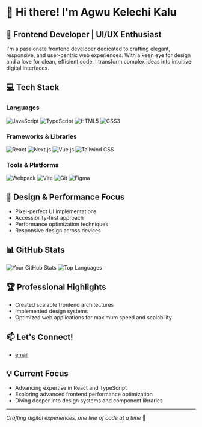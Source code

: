 # 👋 Hi there! I'm Agwu Kelechi Kalu

## 🚀 Frontend Developer | UI/UX Enthusiast

I'm a passionate frontend developer dedicated to crafting elegant, responsive, and user-centric web experiences. With a keen eye for design and a love for clean, efficient code, I transform complex ideas into intuitive digital interfaces.

## 💻 Tech Stack

### Languages
![JavaScript](https://img.shields.io/badge/JavaScript-F7DF1E?style=for-the-badge&logo=javascript&logoColor=black)
![TypeScript](https://img.shields.io/badge/TypeScript-007ACC?style=for-the-badge&logo=typescript&logoColor=white)
![HTML5](https://img.shields.io/badge/HTML5-E34F26?style=for-the-badge&logo=html5&logoColor=white)
![CSS3](https://img.shields.io/badge/CSS3-1572B6?style=for-the-badge&logo=css3&logoColor=white)

### Frameworks & Libraries
![React](https://img.shields.io/badge/React-20232A?style=for-the-badge&logo=react&logoColor=61DAFB)
![Next.js](https://img.shields.io/badge/Next.js-000000?style=for-the-badge&logo=nextdotjs&logoColor=white)
![Vue.js](https://img.shields.io/badge/Vue.js-35495E?style=for-the-badge&logo=vuedotjs&logoColor=4FC08D)
![Tailwind CSS](https://img.shields.io/badge/Tailwind_CSS-38B2AC?style=for-the-badge&logo=tailwind-css&logoColor=white)

### Tools & Platforms
![Webpack](https://img.shields.io/badge/Webpack-8DD6F9?style=for-the-badge&logo=webpack&logoColor=black)
![Vite](https://img.shields.io/badge/Vite-646CFF?style=for-the-badge&logo=vite&logoColor=white)
![Git](https://img.shields.io/badge/Git-F05032?style=for-the-badge&logo=git&logoColor=white)
![Figma](https://img.shields.io/badge/Figma-F24E1E?style=for-the-badge&logo=figma&logoColor=white)

## 🎨 Design & Performance Focus
- Pixel-perfect UI implementations
- Accessibility-first approach
- Performance optimization techniques
- Responsive design across devices

## 📊 GitHub Stats
![Your GitHub Stats](https://github-readme-stats.vercel.app/api?Kelechi-1902=Kelechi-1902&theme=radical&show_icons=true)
![Top Languages](https://github-readme-stats.vercel.app/api/top-langs/?Kelechi-1902=Kelechi-1902&layout=compact&theme=radical)

## 🏆 Professional Highlights
- Created scalable frontend architectures
- Implemented design systems
- Optimized web applications for maximum speed and scalability

## 📫 Let's Connect!
- [email](kalukelechi401@gmail.com)
## 💡 Current Focus
- Advancing expertise in React and TypeScript
- Exploring advanced frontend performance optimization
- Diving deeper into design systems and component libraries

---

*Crafting digital experiences, one line of code at a time* 🚀
